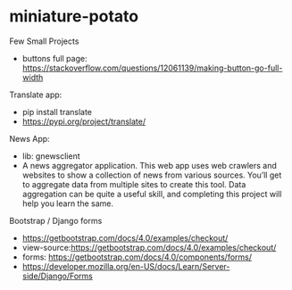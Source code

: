 # miniature-potato
Few Small Projects

- buttons full page: https://stackoverflow.com/questions/12061139/making-button-go-full-width

Translate app: 
- pip install translate
- https://pypi.org/project/translate/

News App:
- lib: gnewsclient
- A news aggregator application.
This web app uses web crawlers and websites to show a collection of news from various sources.
You’ll get to aggregate data from multiple sites to create this tool.
Data aggregation can be quite a useful skill, and completing this project will help you learn the same. 

Bootstrap / Django forms
- https://getbootstrap.com/docs/4.0/examples/checkout/
- view-source:https://getbootstrap.com/docs/4.0/examples/checkout/
- forms: https://getbootstrap.com/docs/4.0/components/forms/
- https://developer.mozilla.org/en-US/docs/Learn/Server-side/Django/Forms